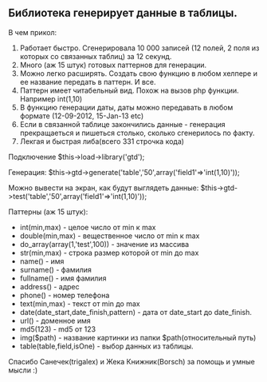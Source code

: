 Библиотека генерирует данные в таблицы.
-------------------------------------
В чем прикол:
1. Работает быстро. Сгенерировала 10 000 записей (12 полей, 2 поля из которых со связанных таблиц) за 12 секунд.
2. Много (аж 15 штук) готовых паттернов для генерации.
3. Можно легко расширять. Создать свою функцию в любом хелпере и ее название  передать в паттерн.  И все.
4. Паттерн  имеет  читабельный вид. Похож на вызов php функции. Например int(1,10)
5. В функцию генерации даты, даты можно передавать в любом формате (12-09-2012, 15-Jan-13 etc)
6. Если  в связанной таблице закончились данные - генерация прекращаеться и пишеться столько, сколько сгенерилось по факту.
7. Лекгая и быстрая либа(всего 331 строчка кода)

Подключение 
 $this->load->library('gtd');
 
Генерация:
$this->gtd->generate('table','50',array('field1'=>'int(1,10)'));

Можно  вывести на экран, как будут выглядеть данные: 
$this->gtd->test('table','50',array('field1'=>'int(1,10)'));

Паттерны (аж 15 штук):
 * int(min,max) - целое число от min к max
 * double(min,max) - вещественное  число от min к max
 * do_array(array(1,'test',100)) - значение из массива
 * str(min,max) - строка размер которой от min до max
 * name() - имя
 * surname() - фамилия
 * fullname() - имя фамилия
 * address() - адрес
 * phone() - номер телефона
 * text(min,max) - текст от min до max
 * date(date_start,date_finish,pattern) - дата от date_start до date_finish.
 * url() - доменное имя
 * md5(123) - md5 от 123
 * img($path) - название картинки из папки $path(относительный путь)
 * table(table,field,isOne) - выбор данных из таблицы.

 Спасибо Санечек(trigalex)  и  Жека Книжник(Borsch) за помощь и умные мысли :)
